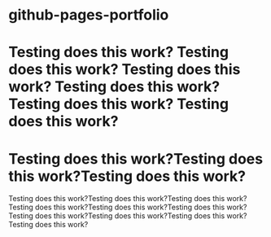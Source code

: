 # github-pages-portfolio

# Testing does this work? Testing does this work? Testing does this work? Testing does this work? Testing does this work? Testing does this work?
# Testing does this work?Testing does this work?Testing does this work?

Testing does this work?Testing does this work?Testing does this work?Testing does this work?Testing does this work?Testing does this work?
Testing does this work?Testing does this work?Testing does this work?Testing does this work?
